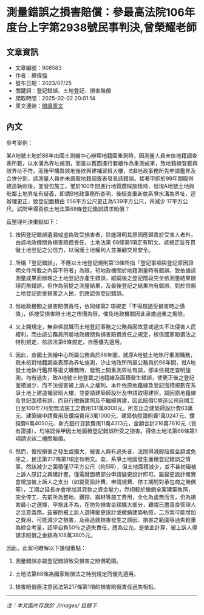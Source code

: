 # 測量錯誤之損害賠償：參最高法院106年度台上字第2938號民事判決,曾榮耀老師

## 文章資訊
- 文章編號：908583
- 作者：蘇偉強
- 發布日期：2023/07/25
- 關鍵詞：登記錯誤、土地登記、損害賠償
- 爬取時間：2025-02-02 20:01:14
- 原文連結：[閱讀原文](https://real-estate.get.com.tw/Columns/detail.aspx?no=908583)

## 內文
參考案例：

某A地號土地於86年由國土測繪中心辦理地籍圖重測時，因測量人員未依地籍調查表所載，以水溝為界址施測，而是以舊圖進行套繪作為重測成果，致地籍線登載與該界址不符。而後甲購買該地後欲興建補習班大樓，向B地政事務所先申請鑑界及合併分割，該測量人員亦未調取地籍調查表發見該錯誤。接著甲即於99年間取得建造執照後，並發包施工，惟於100年間進行地質鑽探放樣時，發現A地號土地與毗鄰土地界址有疑義，即請B地政事務所查明，後經查重新依系爭水溝為界址，逕辦理更正，致登記面積由 556平方公尺更正為539平方公尺，共減少 17平方公尺。試問甲得否依土地法第68條登記錯誤請求賠償？

茲整理判決重點如下：

1. 按因登記錯誤遺漏或虛偽致受損害者，除能證明其原因應歸責於受害人者外，由該地政機關負損害賠償責任，土地法第 68條第1項定有明文。該規定旨在貫徹土地登記之公信力，以保護土地權利人並兼顧交易安全。

2. 所稱「登記錯誤」，不應以土地登記規則第13條所指「登記事項與登記原因證明文件所載之內容不符者」為限，茍地政機關於地籍測量時有錯誤，致依據該測量成果而辦理之土地登記亦產生錯誤，縱嗣後之登記階段完全依測量結果辦理而無錯誤，但作為前提之測量結果，及最後登記之結果均有錯誤，對於信賴土地登記而受損害之人民，仍應認係登記錯誤。

3. 惟地政機關之損害賠償責任，依同條第2 項規定「不得超過受損害時之價值」，係按受損害時土地之市價為限，俾免地政機關因此承擔過重之風險。

4. 又上開規定，無非係就職司土地登記事務之公務員因故意或過失不法侵害人民權利，而由該公務員所屬地政機關負損害賠償責任之規定，核係國家賠償法之特別規定，依該法第6條規定，自應優先適用。

5. 因此，查國土測繪中心所屬公務員於86年間，就原A地號土地執行重測職務，疏未核對地籍調查表即為界址施測，汐止地政所所屬公務員於98年間，就A地號土地執行鑑界等複丈職務時，發現上開重測界址有誤，卻未依規定查明施測，均有過失，致A地號土地登載之地籍線及面積發生錯誤，使更正後之登記面積減少，而不法侵害被上訴人之權利。本件依原地籍線及登記面積規劃在系爭土地上建造補習班大樓，並委請建築師設計及申請取得建照，嗣因原地籍線及登記面積有誤，而自行撤銷建照及不繼續興建，因此賠償C營造公司自開工日至100年7月間無法施工之費用131萬8000元，所支出之建築師設計費63萬元、建築線申請費用及鑽探費用3萬1000元、建築執照證照費1萬0247元、鑽探費6萬4050元、新光銀行貸款費用11萬4313元，金額合計216萬7610元（皆有證據），均堪認係甲因土地面積登記錯誤所受之損害。得依土地法第68條第1項請求該二機關賠償。

6. 然而，惟按損害之發生或擴大，被害人與有過失者，法院得減輕賠償金額或免除之，民法第217條第1項定有明文。查，系爭土地固發生面積登記錯誤之情事，然該減少之面積僅17平方公尺（約5坪），但土地面積減少，並不甚妨礙被上訴人原訂之興建計畫，僅需就面積部分申請變更設計即可。雖變更設計確實會增加被上訴人之支出（如變更設計費、申請規費、停工期間對承包商之賠償等），工期之延長亦會增加其貸款之資金壓力，然相較於撤銷全案建築執照，完全停工，先前所為整地、鑽探、鋼材等施工費用，全化為虛無而言，仍為損害最小之選擇，甲捨此不為，在防免損害金額擴大部分，難謂已盡善良管理人之注意義務。茲審酌被上訴人選擇變更設計或撤銷建築執照，二方案可能增加之費用、可能減少之損害，及兩造就損害發生之原因、損害之範圍等過失輕重為綜合考量，認甲自負50％之過失責任，應為公允。是依此計算，被上訴人得請求賠償之金額為108萬3805元。

因此，此案可瞭解以下幾個重點：

1. 測量錯誤亦屬登記錯誤致受損害之賠償範圍。

2. 土地法第68條為國家賠償法之特別規定而優先適用。

3. 損害賠償應注意民法第217條第1項的損害賠償責任過失相抵。
---
*注：本文圖片存放於 ./images/ 目錄下*
